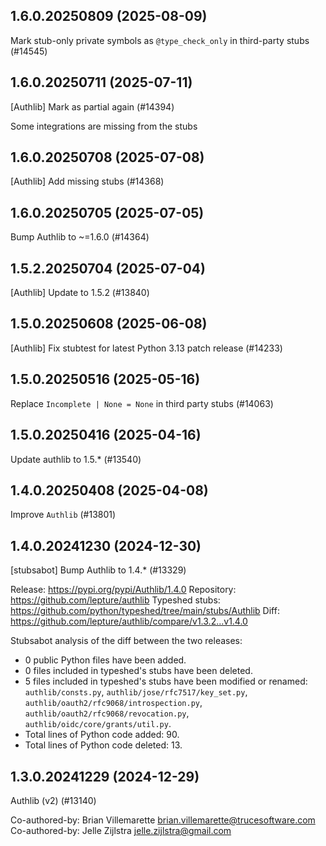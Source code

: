 ## 1.6.0.20250809 (2025-08-09)

Mark stub-only private symbols as `@type_check_only` in third-party stubs (#14545)

## 1.6.0.20250711 (2025-07-11)

[Authlib] Mark as partial again (#14394)

Some integrations are missing from the stubs

## 1.6.0.20250708 (2025-07-08)

[Authlib] Add missing stubs (#14368)

## 1.6.0.20250705 (2025-07-05)

Bump Authlib to ~=1.6.0 (#14364)

## 1.5.2.20250704 (2025-07-04)

[Authlib] Update to 1.5.2 (#13840)

## 1.5.0.20250608 (2025-06-08)

[Authlib] Fix stubtest for latest Python 3.13 patch release (#14233)

## 1.5.0.20250516 (2025-05-16)

Replace `Incomplete | None = None` in third party stubs (#14063)

## 1.5.0.20250416 (2025-04-16)

Update authlib to 1.5.* (#13540)

## 1.4.0.20250408 (2025-04-08)

Improve `Authlib` (#13801)

## 1.4.0.20241230 (2024-12-30)

[stubsabot] Bump Authlib to 1.4.* (#13329)

Release: https://pypi.org/pypi/Authlib/1.4.0
Repository: https://github.com/lepture/authlib
Typeshed stubs: https://github.com/python/typeshed/tree/main/stubs/Authlib
Diff: https://github.com/lepture/authlib/compare/v1.3.2...v1.4.0

Stubsabot analysis of the diff between the two releases:
 - 0 public Python files have been added.
 - 0 files included in typeshed's stubs have been deleted.
 - 5 files included in typeshed's stubs have been modified or renamed: `authlib/consts.py`, `authlib/jose/rfc7517/key_set.py`, `authlib/oauth2/rfc9068/introspection.py`, `authlib/oauth2/rfc9068/revocation.py`, `authlib/oidc/core/grants/util.py`.
 - Total lines of Python code added: 90.
 - Total lines of Python code deleted: 13.

## 1.3.0.20241229 (2024-12-29)

Authlib (v2) (#13140)

Co-authored-by: Brian Villemarette <brian.villemarette@trucesoftware.com>
Co-authored-by: Jelle Zijlstra <jelle.zijlstra@gmail.com>

